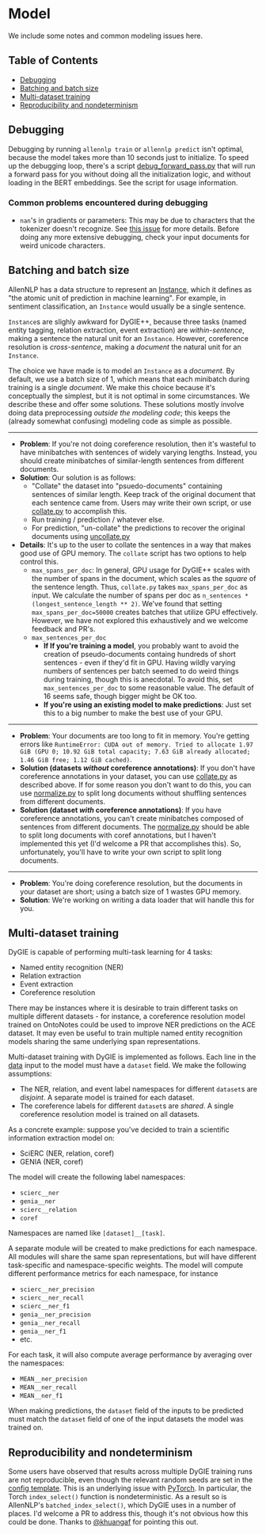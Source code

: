 # Model

We include some notes and common modeling issues here.

## Table of Contents
- [Debugging](#debugging)
- [Batching and batch size](#batching-and-batch-size)
- [Multi-dataset training](#multi-dataset-training)
- [Reproducibility and nondeterminism](#reproducibility-and-nondeterminism)


## Debugging

Debugging by running `allennlp train` or `allennlp predict` isn't optimal, because the model takes more than 10 seconds just to initialize. To speed up the debugging loop, there's a script [debug_forward_pass.py](../scripts/debug/debug_forward_pass.py) that will run a forward pass for you without doing all the initialization logic, and without loading in the BERT embeddings. See the script for usage information.

### Common problems encountered during debugging

- `nan`'s in gradients or parameters: This may be due to characters that the tokenizer doesn't recognize. See [this issue](https://github.com/allenai/allennlp/issues/4612) for more details. Before doing any more extensive debugging, check your input documents for weird unicode characters.


## Batching and batch size

AllenNLP has a data structure to represent an [Instance](https://guide.allennlp.org/reading-data#1), which it defines as "the atomic unit of prediction in machine learning". For example, in sentiment classification, an `Instance` would usually be a single sentence.

`Instance`s are slighly awkward for DyGIE++, because
three tasks (named entity tagging, relation extraction, event extraction) are *within-sentence*, making a sentence the natural unit for an `Instance`. However, coreference resolution is *cross-sentence*, making a *document* the natural unit for an `Instance`.

The choice we have made is to model an `Instance` as a *document*. By default, we use a batch size of 1, which means that each minibatch during training is a single *document*. We make this choice because it's conceptually the simplest, but it is not optimal in some circumstances. We describe these and offer some solutions. These solutions mostly involve doing data preprocessing *outside the modeling code*; this keeps the (already somewhat confusing) modeling code as simple as possible.

--------------------

- **Problem**: If you're not doing coreference resolution, then it's wasteful to have minibatches with sentences of widely varying lengths. Instead, you should create minibatches of similar-length sentences from different documents.
- **Solution**: Our solution is as follows:
  - "Collate" the dataset into "psuedo-documents" containing sentences of similar length. Keep track of the original document that each sentence came from. Users may write their own script, or use [collate.py](../scripts/data/shared/collate.py) to accomplish this.
  - Run training / prediction / whatever else.
  - For prediction, "un-collate" the predictions to recover the original documents using [uncollate.py](../scripts/data/shared/uncollate.py)
- **Details**: It's up to the user to collate the sentences in a way that makes good use of GPU memory. The `collate` script has two options to help control this.
  - `max_spans_per_doc`: In general, GPU usage for DyGIE++ scales with the number of spans in the document, which scales as the *square* of the sentence length. Thus, `collate.py` takes `max_spans_per_doc` as input. We calculate the number of spans per doc as `n_sentences * (longest_sentence_length ** 2)`. We've found that setting `max_spans_per_doc=50000` creates batches that utilize GPU effectively. However, we have not explored this exhaustively and we welcome feedback and PR's.
  - `max_sentences_per_doc`
    - **If If you're training a model**, you probably want to avoid the creation of pseudo-documents containg hundreds of short sentences - even if they'd fit in GPU. Having wildly varying numbers of sentences per batch seemed to do weird things during training, though this is anecdotal. To avoid this, set `max_sentences_per_doc` to some reasonable value. The default of 16 seems safe, though bigger might be OK too.
    - **If you're using an existing model to make predictions**: Just set this to a big number to make the best use of your GPU.

--------------------

- **Problem**: Your documents are too long to fit in memory. You're getting errors like `RuntimeError: CUDA out of memory. Tried to allocate 1.97 GiB (GPU 0; 10.92 GiB total capacity; 7.63 GiB already allocated; 1.46 GiB free; 1.12 GiB cached)`.
- **Solution (datasets *without* coreference annotations)**: If you don't have coreference annotations in your dataset, you can use [collate.py](../scripts/data/shared/collate.py) as described above. If for some reason you don't want to do this, you can use [normalize.py](../scripts/data/shared/normalize.py) to split long documents without shuffling sentences from different documents.
- **Solution (dataset *with* coreference annotations)**: If you have coreference annotations, you can't create minibatches composed of sentences from different documents. The [normalize.py](../scripts/data/shared/normalize.py) should be able to split long documents with coref annotations, but I haven't implemented this yet (I'd welcome a PR that accomplishes this). So, unfortunately, you'll have to write your own script to split long documents.

--------------------

- **Problem**: You're doing coreference resolution, but the documents in your dataset are short; using a batch size of 1 wastes GPU memory.
- **Solution**: We're working on writing a data loader that will handle this for you.


## Multi-dataset training

DyGIE is capable of performing multi-task learning for 4 tasks:
- Named entity recognition (NER)
- Relation extraction
- Event extraction
- Coreference resolution

There may be instances where it is desirable to train different tasks on multiple different datasets - for instance, a coreference resolution model trained on OntoNotes could be used to improve NER predictions on the ACE dataset. It may even be useful to train multiple named entity recognition models sharing the same underlying span representations.

Multi-dataset training with DyGIE is implemented as follows. Each line in the [data](data.md) input to the model must have a `dataset` field. We make the following assumptions:

- The NER, relation, and event label namespaces for different `dataset`s are _disjoint_. A separate model is trained for each dataset.
- The coreference labels for different `dataset`s are _shared_. A single coreference resolution model is trained on all datasets.

As a concrete example: suppose you've decided to train a scientific information extraction model on:

- SciERC (NER, relation, coref)
- GENIA (NER, coref)

The model will create the following label namespaces:

- `scierc__ner`
- `genia__ner`
- `scierc__relation`
- `coref`

Namespaces are named like `[dataset]__[task]`.

A separate module will be created to make predictions for each namespace. All modules will share the same span representations, but will have different task-specific and namespace-specific weights. The model will compute different performance metrics for each namespace, for instance

- `scierc__ner_precision`
- `scierc__ner_recall`
- `scierc__ner_f1`
- `genia__ner_precision`
- `genia__ner_recall`
- `genia__ner_f1`
- etc.

For each task, it will also compute average performance by averaging over the namespaces:

- `MEAN__ner_precision`
- `MEAN__ner_recall`
- `MEAN__ner_f1`

When making predictions, the `dataset` field of the inputs to be predicted must match the `dataset` field of one of the input datasets the model was trained on.

## Reproducibility and nondeterminism

Some users have observed that results across multiple DyGIE training runs are not reproducible, even though the relevant random seeds are set in the [config template](../training_config/template.libsonnet). This is an underlying issue with [PyTorch](https://pytorch.org/docs/stable/notes/randomness.html). In particular, the Torch `index_select()` function is nondeterministic. As a result so is AllenNLP's `batched_index_select()`, which DyGIE uses in a number of places. I'd welcome a PR to address this, though it's not obvious how this could be done. Thanks to [@khuangaf](https://github.com/khuangaf) for pointing this out.
